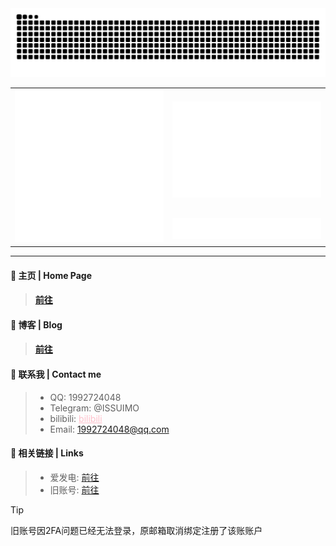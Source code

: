 <div align="center">
 <img src="https://github.com/1992724048/1992724048/blob/output/github-contribution-grid-snake.svg" />
 <table>
   <tr>
     <td rowspan=2> <img src="https://github.com/1992724048/1992724048/blob/main/github-metrics.svg" /> </td>
     <td> 
	     <img src="https://github.com/1992724048/1992724048/blob/main/metrics.plugin.isocalendar.fullyear.svg" /> 
     </td>
   </tr>
	<tr>
		<td><img src="https://github.com/1992724048/1992724048/blob/main/metrics.plugin.languages.svg" /></td> 
	</tr>
 </table>
</div>
<hr/>

#### 🧭 主页 | Home Page
> #### [前往](https://遂沫.com/)
#### 🔗 博客 | Blog
> #### [前往](https://issuimo.com/)
#### 📧 联系我 | Contact me
> - QQ: 1992724048
> - Telegram: @ISSUIMO
> - bilibili: <a style="color: pink;" href="https://space.bilibili.com/319091647">bilibili</a>
> - Email: 1992724048@qq.com
#### 📡 相关链接 | Links
> - 爱发电: [前往](https://afdian.tv/a/issuimo)
> - 旧账号: [前往](https://github.com/issuimo)

> [!TIP]
> 旧账号因2FA问题已经无法登录，原邮箱取消绑定注册了该账账户
